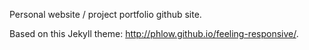 Personal website / project portfolio github site. 

Based on this Jekyll theme:  <http://phlow.github.io/feeling-responsive/>.
